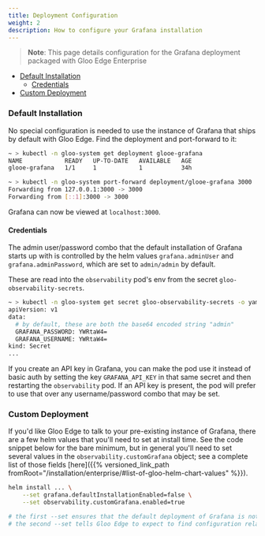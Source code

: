 ```yaml
---
title: Deployment Configuration
weight: 2
description: How to configure your Grafana installation
---
```


> **Note**: This page details configuration for the Grafana deployment packaged with Gloo Edge Enterprise

 * [Default Installation](#default-installation)
    * [Credentials](#credentials)
 * [Custom Deployment](#custom-deployment)
 
### Default Installation
No special configuration is needed to use the instance of Grafana that ships by default with Gloo Edge. Find the deployment and port-forward to it:

```bash
~ > kubectl -n gloo-system get deployment glooe-grafana
NAME            READY   UP-TO-DATE   AVAILABLE   AGE
glooe-grafana   1/1     1            1           34h

~ > kubectl -n gloo-system port-forward deployment/glooe-grafana 3000
Forwarding from 127.0.0.1:3000 -> 3000
Forwarding from [::1]:3000 -> 3000

```

Grafana can now be viewed at `localhost:3000`.

#### Credentials
The admin user/password combo that the default installation of Grafana starts up with is controlled by the helm values `grafana.adminUser` and `grafana.adminPassword`, which are set to `admin/admin` by default.

These are read into the `observability` pod's env from the secret `gloo-observability-secrets`.

```bash
~ > kubectl -n gloo-system get secret gloo-observability-secrets -o yaml
apiVersion: v1
data:
  # by default, these are both the base64 encoded string "admin"
  GRAFANA_PASSWORD: YWRtaW4=
  GRAFANA_USERNAME: YWRtaW4=
kind: Secret
...
```

If you create an API key in Grafana, you can make the pod use it instead of basic auth by setting the key `GRAFANA_API_KEY` in that same secret and then restarting the `observability` pod. If an API key is present, the pod will prefer to use that over any username/password combo that may be set.

### Custom Deployment
If you'd like Gloo Edge to talk to your pre-existing instance of Grafana, there are a few helm values that you'll need to set at install time. See the code snippet below for the bare minimum, but in general you'll need to set several values in the `observability.customGrafana` object; see a complete list of those fields [here]({{% versioned_link_path fromRoot="/installation/enterprise/#list-of-gloo-helm-chart-values" %}}).

```bash
helm install ... \
    --set grafana.defaultInstallationEnabled=false \
    --set observability.customGrafana.enabled=true

# the first --set ensures that the default deployment of Grafana is not created
# the second --set tells Gloo Edge to expect to find configuration related to your own Grafana instance
```
